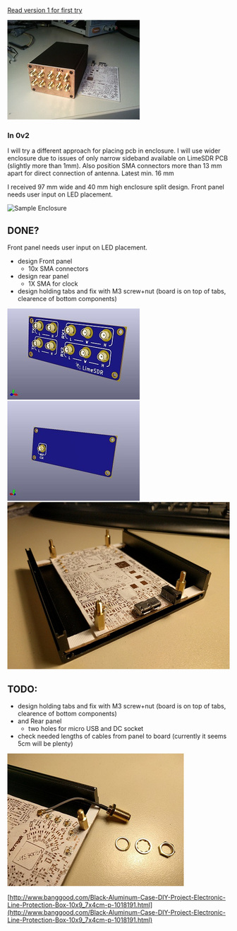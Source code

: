 [Read version 1 for first try](https://github.com/luftek/LimeSDR-USB/tree/master/hardware/plug/1v2/Enclosure/0v1_Alu_Sample)

![Sample Enclosure](_images/0v1_3.jpg) 

### In 0v2

I will try a different approach for placing pcb in enclosure. I will use wider enclosure due to issues of only narrow sideband available on LimeSDR PCB (slightly more than 1mm).
Also position SMA connectors more than 13 mm apart for direct connection of antenna. Latest min. 16 mm

I received 97 mm wide and 40 mm high enclosure split design. Front panel needs user input on LED placement.

![Sample Enclosure](http://img.banggood.com/thumb/view/oaupload/banggood/images/54/ED/26e3b3f7-bf82-4c4e-8be3-5ad57a7bc046.jpg)


## DONE?
Front panel needs user input on LED placement.

- design Front panel
	- 10x SMA connectors
- design rear panel
	- 1X SMA for clock
- design holding tabs and fix with M3 screw+nut (board is on top of tabs, clearence of bottom components)

![0v2_front_render](_images/0v2_front_render.jpg) 
![0v2_back_render_notOK](_images/0v2_back_render_notOK.jpg) 
![Holding_tabs](_images/holding_tabs.jpg)



## TODO:
- design holding tabs and fix with M3 screw+nut (board is on top of tabs, clearence of bottom components)
- and Rear panel
	-   two holes for micro USB and DC socket
- check needed lengths of cables from panel to board (currently it seems 5cm will be plenty)

![5cm_cable](_images/5cm_cable.jpg)

[http://www.banggood.com/Black-Aluminum-Case-DIY-Project-Electronic-Line-Protection-Box-10x9_7x4cm-p-1018191.html](http://www.banggood.com/Black-Aluminum-Case-DIY-Project-Electronic-Line-Protection-Box-10x9_7x4cm-p-1018191.html)